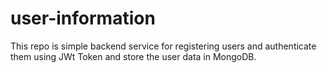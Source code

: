 # user-information
This repo is simple backend service for registering users and authenticate them using JWt Token and store the user data in MongoDB.

